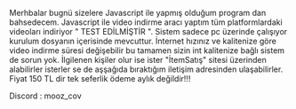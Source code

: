Merhbalar bugnü sizelere Javascript ile yapmış olduğum    program dan bahsedecem.
Javascript ile video indirme aracı yaptım   tüm platformlardaki videoları indiriyor  " TEST  EDİLMİŞTİR ".
Sistem sadece pc üzerinde çalışıyor   kurulum  dosyanın içerisinde mevcuttur.
İnternet  hızınız ve kalitenize  göre video indirme süresi  değişebilir   bu tamamen sizin int  kalitenize bağlı  sistem de sorun yok.
İlgilenen  kişiler olur ise  ister "İtemSatış" sitesi üzerinden alabilirler isterler se de  aşşağıda bıraktığım   iletişim adresinden ulaşabilirler.
Fiyat  150 TL dir tek seferlik ödeme  aylık değildir!!!


Discord : mooz_cov
